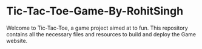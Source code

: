 # Tic-Tac-Toe-Game-By-RohitSingh
 
 
 Welcome to Tic-Tac-Toe, a game project aimed at to fun. This repository contains all the necessary files and resources to build and deploy the Game website.

